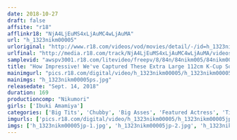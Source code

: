```yaml
---
date: 2018-10-27
draft: false
affsite: "r18"
afflinkr18: "NjA4LjEuMS4xLjAuMC4wLjAuMA"
url: "h_1323nikm00005"
urloriginal: "http://www.r18.com/videos/vod/movies/detail/-/id=h_1323nikm00005"
urlfinal: "http://media.r18.com/track/NjA4LjEuMS4xLjAuMC4wLjAuMA/videos/vod/movies/detail/-/id=h_1323nikm00005"
samplevid: "awspv3001.r18.com/litevideo/freepv/8/84n/84nikm005/84nikm005_dmb_w.mp4"
title: "How Impressive! We've Captured These Extra Large 112cm K-Cup Soft Breasts Ibuki Amamiya"
mainimgurl: "pics.r18.com/digital/video/h_1323nikm00005/h_1323nikm00005ps.jpg"
mainimgs: "h_1323nikm00005ps.jpg"
releasedate: "Sept. 14, 2018"
duration: 169
productioncomp: "Nikumori"
girls: ['Ibuki Amamiya']
categories: ['Big Tits', 'Chubby', 'Big Asses', 'Featured Actress', 'Titty Fuck', 'Facial', 'Hi-Def']
imgurls: ['pics.r18.com/digital/video/h_1323nikm00005/h_1323nikm00005jp-1.jpg', 'pics.r18.com/digital/video/h_1323nikm00005/h_1323nikm00005jp-2.jpg', 'pics.r18.com/digital/video/h_1323nikm00005/h_1323nikm00005jp-3.jpg', 'pics.r18.com/digital/video/h_1323nikm00005/h_1323nikm00005jp-4.jpg', 'pics.r18.com/digital/video/h_1323nikm00005/h_1323nikm00005jp-5.jpg', 'pics.r18.com/digital/video/h_1323nikm00005/h_1323nikm00005jp-6.jpg', 'pics.r18.com/digital/video/h_1323nikm00005/h_1323nikm00005jp-7.jpg', 'pics.r18.com/digital/video/h_1323nikm00005/h_1323nikm00005jp-8.jpg', 'pics.r18.com/digital/video/h_1323nikm00005/h_1323nikm00005jp-9.jpg', 'pics.r18.com/digital/video/h_1323nikm00005/h_1323nikm00005jp-10.jpg', 'pics.r18.com/digital/video/h_1323nikm00005/h_1323nikm00005jp-11.jpg', 'pics.r18.com/digital/video/h_1323nikm00005/h_1323nikm00005jp-12.jpg', 'pics.r18.com/digital/video/h_1323nikm00005/h_1323nikm00005jp-13.jpg', 'pics.r18.com/digital/video/h_1323nikm00005/h_1323nikm00005jp-14.jpg', 'pics.r18.com/digital/video/h_1323nikm00005/h_1323nikm00005jp-15.jpg', 'pics.r18.com/digital/video/h_1323nikm00005/h_1323nikm00005jp-16.jpg', 'pics.r18.com/digital/video/h_1323nikm00005/h_1323nikm00005jp-17.jpg', 'pics.r18.com/digital/video/h_1323nikm00005/h_1323nikm00005jp-18.jpg', 'pics.r18.com/digital/video/h_1323nikm00005/h_1323nikm00005jp-19.jpg', 'pics.r18.com/digital/video/h_1323nikm00005/h_1323nikm00005jp-20.jpg']
imgs: ['h_1323nikm00005jp-1.jpg', 'h_1323nikm00005jp-2.jpg', 'h_1323nikm00005jp-3.jpg', 'h_1323nikm00005jp-4.jpg', 'h_1323nikm00005jp-5.jpg', 'h_1323nikm00005jp-6.jpg', 'h_1323nikm00005jp-7.jpg', 'h_1323nikm00005jp-8.jpg', 'h_1323nikm00005jp-9.jpg', 'h_1323nikm00005jp-10.jpg', 'h_1323nikm00005jp-11.jpg', 'h_1323nikm00005jp-12.jpg', 'h_1323nikm00005jp-13.jpg', 'h_1323nikm00005jp-14.jpg', 'h_1323nikm00005jp-15.jpg', 'h_1323nikm00005jp-16.jpg', 'h_1323nikm00005jp-17.jpg', 'h_1323nikm00005jp-18.jpg', 'h_1323nikm00005jp-19.jpg', 'h_1323nikm00005jp-20.jpg']
---
```

